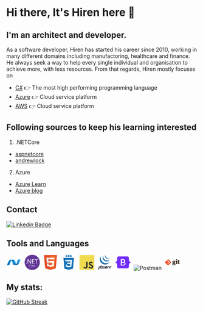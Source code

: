 # Hi there, It's Hiren here 👋
## I'm an architect and developer.
As a software developer, Hiren has started his career since 2010, working in many different domains including manufactoring, healthcare and finance. He always seek a way to help every single individual and organisation to achieve more, with less resources. From that regards, Hiren mostly focuses on 

- [C#](https://learn.microsoft.com/en-us/dotnet/csharp/language-reference/language-specification/readme) 👉 The most high performing programming language
- [Azure](https://learn.microsoft.com/en-us/azure/?product=popular) 👉 Cloud service platform
- [AWS](https://aws.amazon.com/ec2/?nc2=h_ql_prod_fs_ec2) 👉 Cloud service platform

## Following sources to keep his learning interested
1. .NETCore
  - [aspnetcore](https://github.com/dotnet/aspnetcore/)
  - [andrewlock](https://andrewlock.net/)
2. Azure
  - [Azure Learn](https://learn.microsoft.com/en-us/training/paths/azure-well-architected-framework/)
  - [Azure blog](https://azure.microsoft.com/en-us/blog/category/containers/)

## Contact
[![Linkedin Badge](https://img.shields.io/badge/-Hiren-blue?style=flat&logo=Linkedin&logoColor=white)](https://www.linkedin.com/in/visavadiya-hiren-471b9815/)

## Tools and Languages
<div>
 <img src="https://github.com/devicons/devicon/blob/master/icons/dot-net/dot-net-original.svg" title="Dotnet" alt="Dotnet" width="40" height="40"/>&nbsp;
 <img src="https://github.com/devicons/devicon/blob/master/icons/dotnetcore/dotnetcore-original.svg" title=".NET Core" alt=".Net Core" width="40" height="40"/>&nbsp;
 <img src="https://github.com/devicons/devicon/blob/master/icons/html5/html5-original.svg" title="HTML5" alt="HTML" width="40" height="40"/>&nbsp;
 <img src="https://github.com/devicons/devicon/blob/master/icons/css3/css3-plain-wordmark.svg"  title="CSS3" alt="CSS" width="40" height="40"/>&nbsp;
 <img src="https://github.com/devicons/devicon/blob/master/icons/javascript/javascript-original.svg" title="JavaScript" alt="JavaScript" width="40" height="40"/>&nbsp;
 <img src="https://github.com/devicons/devicon/blob/master/icons/jquery/jquery-original-wordmark.svg" title="jQuery" alt="jQuery" width="40" height="40"/>&nbsp;
 <img src="https://github.com/devicons/devicon/blob/master/icons/bootstrap/bootstrap-plain.svg" title="Bootstrap" alt="Bootstrap" width="40" height="40"/>&nbsp;
 <img src="https://www.vectorlogo.zone/logos/getpostman/getpostman-icon.svg" title="Postman"  alt="Postman" width="40" height="40"/>&nbsp;
 <img src="https://github.com/devicons/devicon/blob/master/icons/git/git-original-wordmark.svg" title="Git" **alt="Git" width="40" height="40"/>&nbsp;
</div>

## My stats:
[![GitHub Streak](http://github-readme-streak-stats.herokuapp.com?user=hirenvisa&theme=dark&background=000000)](https://git.io/streak-stats)
  

<!--
**hirenvisa/hirenvisa** is a ✨ _special_ ✨ repository because its `README.md` (this file) appears on your GitHub profile.

Here are some ideas to get you started:

- 🔭 I’m currently working on ...
- 🌱 I’m currently learning ...
- 👯 I’m looking to collaborate on ...
- 🤔 I’m looking for help with ...
- 💬 Ask me about ...
- 📫 How to reach me: ...
- 😄 Pronouns: ...
- ⚡ Fun fact: ...
-->
